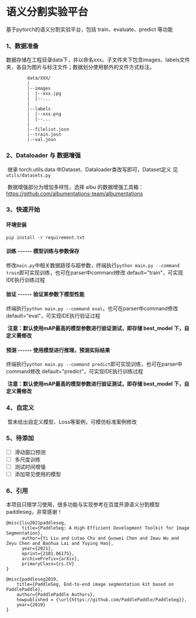 # 语义分割实验平台

基于pytorch的语义分割实验平台，包括 train、evaluate、predict 等功能

### 1、数据准备

数据存储在工程目录data下，并以命名xxx。子文件夹下包含images、labels文件夹，各自为图片与标注文件；数据划分使用额外的文件方式标注。

```
        data/XXX/
        |
        |--images
        |  |--xxx.jpg
        |  |--...
        |
        |--labels
        |  |--xxx.png
        |  |--...
        |
        |--filelist.josn
        |--train.josn
        |--val.josn
```

### 2、Dataloader 与 数据增强

​		继承 torch.utils.data 中Dataset、Dataloader类改写即可，Dataset定义 见 `utils/datasets.py`

​		数据增强部分为增加多样性，选择 albu 的数据增强工具箱：https://github.com/albumentations-team/albumentations

### 3、快速开始

#### 环境安装

```shell
pip install -r requirement.txt
```

#### 训练 ------ 模型训练与参数保存

​        修改`main.py`中相关数据路径与超参数，终端执行`python main.py --command train`即可实现训练，也可在parser中command修改 default="train"，可实现IDE执行训练过程

#### 验证 ------ 验证某参数下模型性能

​		终端执行`python main.py --command eval`，也可在parser中command修改 default="eval"，可实现IDE执行验证过程

​		**注意：默认使用mAP最高的模型参数进行验证测试，即存储 best_model 下，自定义需修改**

#### 预测 ------ 使用模型进行推理，预测实际结果

​        终端执行`python main.py --command predict`即可实现训练，也可在parser中command修改 default="predict"，可实现IDE执行训练过程

​		**注意：默认使用mAP最高的模型参数进行验证测试，即存储 best_model 下，自定义需修改**

### 4、自定义

​		暂未给出自定义模型、Loss等案例，可模仿标准案例修改

### 5、待添加

- [ ] 滑动窗口预测
- [ ] 多尺度训练
- [ ] 测试时间增强
- [ ] 添加常见使用的模型

### 6、引用

本项目只限学习使用，很多功能与实现参考在百度开源语义分割模型 paddleseg，非常感谢！

```
@misc{liu2021paddleseg,
      title={PaddleSeg: A High-Efficient Development Toolkit for Image Segmentation}, 
      author={Yi Liu and Lutao Chu and Guowei Chen and Zewu Wu and Zeyu Chen and Baohua Lai and Yuying Hao},
      year={2021},
      eprint={2101.06175},
      archivePrefix={arXiv},
      primaryClass={cs.CV}
}

@misc{paddleseg2019,
    title={PaddleSeg, End-to-end image segmentation kit based on PaddlePaddle},
    author={PaddlePaddle Authors},
    howpublished = {\url{https://github.com/PaddlePaddle/PaddleSeg}},
    year={2019}
}
```